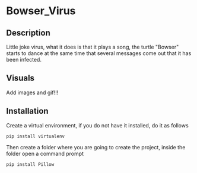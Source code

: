 # Bowser_Virus
## Description
Little joke virus, what it does is that it plays a song, the turtle "Bowser" starts to dance at the same time that several messages come out that it has been infected.
## Visuals
Add images and gif!!!
## Installation
Create a virtual environment, if you do not have it installed, do it as follows
```
pip install virtualenv
```
Then create a folder where you are going to create the project, inside the folder open a command prompt
```
pip install Pillow
```

